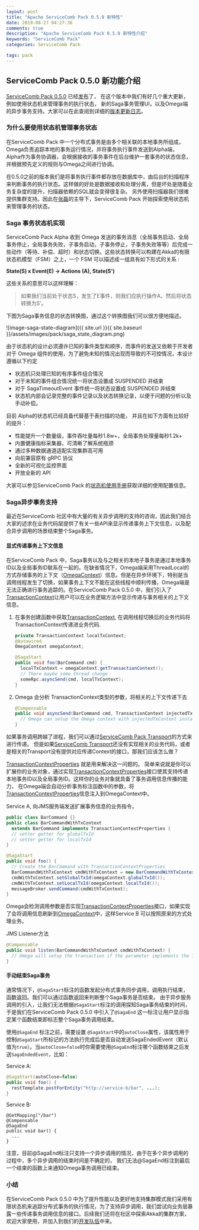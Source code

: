 ```yaml
---
layout: post
title: "Apache ServiceComb Pack 0.5.0 新特性"
date: 2019-08-27 04:27:36
comments: true
description: "Apache ServiceComb Pack 0.5.0 新特性介绍"
keywords: "ServiceComb Pack"
categories: ServiceComb Pack

tags: pack
---
```


## ServiceComb Pack 0.5.0 新功能介绍

[ServiceComb Pack 0.5.0](https://github.com/apache/servicecomb-pack) 已经[发布](http://servicecomb.apache.org/release/pack-downloads/)了， 在这个版本中我们有好几个重大更新，例如使用状态机来管理事务的执行状态， 新的Saga事务管理UI，以及Omega端的异步事务支持。大家可以在此查阅到详细的[版本更新日志](https://issues.apache.org/jira/secure/ReleaseNote.jspa?projectId=12321626&version=12345242)。

### 为什么要使用状态机管理事务状态

在ServiceComb Pack 中一个分布式事务是由多个相关联的本地事务所组成， Omega负责追踪本地的事务运行情况，并将事务执行事件发送到Alpha端， Alpha作为事务协调器，会根据接收的事务事件在后台维护一套事务的状态信息，并根据预先定义的规则与Omega之间进行协调。

在0.5.0之前的版本我们是将事务执行事件都存放在数据库中，由后台的扫描程序来判断事务的执行状态。这样做的好处是数据接收和处理分离，但是坏处是随着业务复杂度的提升，扫描器依赖的SQL就会变得很复杂。 另外使用扫描器我们很难提供集群支持。因此在[张磊](https://github.com/coolbeevip)的主导下，ServiceComb Pack 开始探索使用状态机来管理事务的状态。

### Saga 事务状态机实现

ServiceComb Pack Alpha 收到 Omega 发送的事务消息（全局事务启动、全局事务停止，全局事务失败，子事务启动，子事务停止，子事务失败等等）后完成一些动作（等待、补偿、超时）和状态切换。这些状态转换可以构建在Akka的有限状态机模型（FSM）之上，一个 FSM 可以描述成一组具有如下形式的关系 :

**State(S) x Event(E) -> Actions (A), State(S')**

这些关系的意思可以这样理解：

> 如果我们当前处于状态S，发生了E事件，则我们应执行操作A，然后将状态转换为S’。

下图为Saga事务信息的状态转换图，通过这个转换图我们可以很方便地描述。

![image-saga-state-diagram]({{ site.url }}{{ site.baseurl }}/assets/images/pack/saga_state_diagram.png)

由于状态机的设计必须遵许已知的事件类型和顺序，而事件的发送又依赖于开发者对于 Omega 组件的使用，为了避免未知的情况出现而导致的不可控情况，本设计遵循以下约定

- 状态机只处理已知的有序事件组合情况
- 对于未知的事件组合情况统一将状态设置成 SUSPENDED 并结束
- 对于 SagaTimeoutEvent 事件统一将状态设置成 SUSPENDED 并结束
- 状态机内部会记录完整的事件记录以及状态转换记录，以便于问题的分析以及手动补偿。

目前 Alpha的状态机已经具备代替基于表扫描的功能， 并且在如下方面有比较好的提升：

* 性能提升一个数量级，事件吞吐量每秒1.8w+，全局事务处理量每秒1.2k+
* 内置健康指标采集器，可清晰了解系统瓶颈
* 通过多种数据通道适配实现集群高可用
* 向前兼容原有 gRPC 协议
* 全新的可视化监控界面
* 开放全新的 API

大家可以参见ServiceComb Pack 的[状态机使用手册](https://github.com/apache/servicecomb-pack/blob/master/docs/fsm/fsm_manual_zh.md)获取详细的使用配置信息。

### Saga异步事务支持

最近在ServiceComb 社区中有大量的有关异步调用的支持的咨询，因此我们结合大家的述求在业务代码层提供了有关一些API来显示传递事务上下文信息，以及配合异步调用的场景结束整个Saga事务。

#### 显式传递事务上下文信息

在ServiceComb Pack 中，Saga事务以及与之相关的本地子事务是通过本地事务ID以及全局事务ID联系在一起的。在缺省情况下，Omega端采用ThreadLocal的方式存储事务的上下文（[OmegaContext](https://github.com/apache/servicecomb-pack/blob/master/omega/omega-context/src/main/java/org/apache/servicecomb/pack/omega/context/OmegaContext.java)）信息。但是在异步环境下，特别是当调用线程发生了切换，如果事务上下文不能在这些线程中顺利传播，Omega端是无法正确进行事务追踪的。在ServiceComb Pack 0.5.0 中，我们引入了[TransactionContext](https://github.com/apache/servicecomb-pack/blob/master/omega/omega-context/src/main/java/org/apache/servicecomb/pack/omega/context/TransactionContext.java)让用户可以在业务逻辑方法中显示传递与事务相关的上下文信息。

1. 在事务创建函数中获取[TransactionContext](https://github.com/apache/servicecomb-pack/blob/master/omega/omega-context/src/main/java/org/apache/servicecomb/pack/omega/context/TransactionContext.java), 在调用线程切换后的业务代码将TransactionContext传递进业务代码.

   ```java
   private TransactionContext localTxContext;
   @Autowired
   OmegaContext omegaContext;

   @SagaStart
   public void foo(BarCommand cmd) {
     localTxContext = omegaContext.getTransactionContext();
     // There maybe some thread change
     someRpc.asyncSend(cmd, localTxContext);
   }
   ```

2. Omega 会分析 TransactionContext类型的参数，将相关的上下文传递下去

   ```java
   @Compensable
   public void asyncSend(BarCommand cmd, TransactionContext injectedTxContext) {
     // Omega can setup the Omega context with injectedTxContext instance
   }
   ```



如果事务调用跨越了进程，我们可以通过[ServiceComb Pack Transport](https://github.com/apache/servicecomb-pack/tree/master/omega/omega-transport)的方式来进行传递。 但是如果[ServiceComb Transport](https://github.com/apache/servicecomb-pack/tree/master/omega/omega-transport)还没有实现相关的业务代码，或者是相关的Transport没有提供对应传递Context的接口，那我们应该怎么做？

[TransactionContextProperties](https://github.com/apache/servicecomb-pack/blob/master/omega/omega-context/src/main/java/org/apache/servicecomb/pack/omega/context/TransactionContextProperties.java) 就是用来解决这一问题的。 简单来说就是你可以扩展你的业务对象，通过实现[TransactionContextProperties](https://github.com/apache/servicecomb-pack/blob/master/omega/omega-context/src/main/java/org/apache/servicecomb/pack/omega/context/TransactionContextProperties.java)接口使其支持传递本地事务ID以及全局事务ID。这样你的业务对象就具备了事务调用信息传播的能力， 在Omega端会自动分析事务标注函数中的参数，将[TransactionContextProperties](https://github.com/apache/servicecomb-pack/blob/master/omega/omega-context/src/main/java/org/apache/servicecomb/pack/omega/context/TransactionContextProperties.java)信息注入到OmegaContext中。

Service A, 向JMS服务端发送扩展事务信息的业务指令，

```java
public class BarCommand {}
public class BarCommandWithTxContext
  extends BarCommand implements TransactionContextProperties {
  // setter getter for globalTxId
  // setter getter for localTxId
}

@SagaStart
public void foo() {
  // Create the BarCommand with TransactionContextProperties
  BarCommandWithTxContext cmdWithTxContext = new BarCommandWithTxContext(cmd);
  cmdWithTxContext.setGlobalTxId(omegaContext.globalTxId());
  cmdWithTxContext.setLocalTxId(omegaContext.localTxId());
  messageBroker.sendCommand(cmdWithTxContext);
}

```

Omega会检测调用参数是否实现[TransactionContextProperties](https://github.com/apache/servicecomb-pack/blob/master/omega/omega-context/src/main/java/org/apache/servicecomb/pack/omega/context/TransactionContextProperties.java)接口，如果实现了会将调用信息刷新到[OmegaContext](https://github.com/apache/servicecomb-pack/blob/master/omega/omega-context/src/main/java/org/apache/servicecomb/pack/omega/context/OmegaContext.java)中，这样Service B 可以按照原来的方式处理业务。

JMS Listener方法

```java
@Compensable
public void listen(BarCommandWithTxContext cmdWithTxContext) {
  // Omega will setup the transaction if the parameter implements the TransactionContextProperties
}
```



#### 手动结束Saga事务

通常情况下，`@SagaStart`标注的函数发起分布式事务同步调用，调用执行结束，函数返回。我们可以通过函数返回来判断整个Saga事务是否结束。 由于异步服务调用的引入，让我们无法根据`@SagaStart`标注的调用探知Saga事务结束的时间， 于是我们在ServiceComb Pack 0.5.0 中引入了`@SagaEnd` 这一标注让用户显示指定某个函数结束即标志整个Saga事务调用结束。

使用`@SagaEnd` 标注之前，需要设置 `@SagaStart`中的`autoClose`属性，该属性用于控制`@SagaStart`所标记的方法执行完成后是否自动发送SagaEndedEvent（默认值为`true`）。当`autoClose=false`时你需要使用`@SagaEnd`标注哪个函数结束之后发送`SagaEndedEvent`，比如：

Service A:

```java
@SagaStart(autoClose=false)
public void foo() {
  restTemplate.postForEntity("http://service-b/bar", ...);
}
```

Service B:

```
@GetMapping("/bar")
@Compensable
@SagaEnd
public void bar() {
  ...
}
```

注意，目前@SagaEnd标注只支持一个异步调用的情况，由于在多个异步调用的过程中，多个异步调用的结束时间是不确定的， 我们无法@SagaEnd标注到最后一个结束的函数上来通知Omega事务调用已结束。

### 小结

在ServiceComb Pack 0.5.0 中为了提升性能以及更好地支持集群模式我们采用有限状态机来追踪分布式事务的执行情况，为了支持异步调用，我们尝试向业务层暴露一些传递事务调用信息的接口。后续我们还将在社区中探索Akka的集群方案， 欢迎大家使用，并加入到我们的[开发队伍](http://servicecomb.apache.org/cn/developers/contributing)中来。

